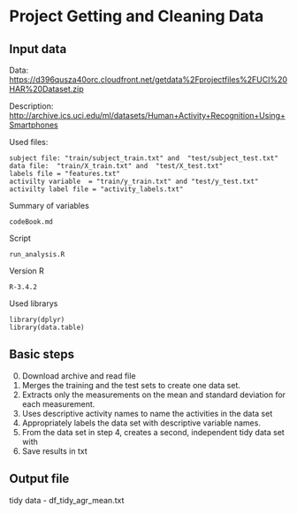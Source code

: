 
# Project Getting and Cleaning Data

## Input data

Data:
https://d396qusza40orc.cloudfront.net/getdata%2Fprojectfiles%2FUCI%20HAR%20Dataset.zip

Description:
http://archive.ics.uci.edu/ml/datasets/Human+Activity+Recognition+Using+Smartphones

Used files:

    subject file: "train/subject_train.txt" and  "test/subject_test.txt" 
    data file:  "train/X_train.txt" and  "test/X_test.txt"
    labels file = "features.txt"
    activilty variable  = "train/y_train.txt" and "test/y_test.txt"
    activilty label file = "activity_labels.txt"






Summary of variables 
    
    codeBook.md 

Script 
            
    run_analysis.R

Version R 
                        
    R-3.4.2

Used librarys 
    
    library(dplyr)            
    library(data.table)
            

## Basic steps
0. Download archive and read file
1. Merges the training and the test sets to create one data set.
2. Extracts only the measurements on the mean and standard deviation for each measurement.
3. Uses descriptive activity names to name the activities in the data set
4. Appropriately labels the data set with descriptive variable names.
5. From the data set in step 4, creates a second, independent tidy data set with 
6. Save results in txt

## Output file
tidy data -  df_tidy_agr_mean.txt 

